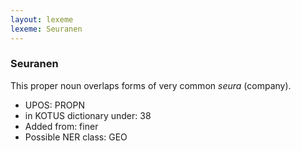 ```yaml
---
layout: lexeme
lexeme: Seuranen
---
```


###  Seuranen

This proper noun overlaps forms of very common *seura* (company).
* UPOS:  PROPN
* in KOTUS dictionary under:  38
* Added from:  finer
* Possible NER class:  GEO

